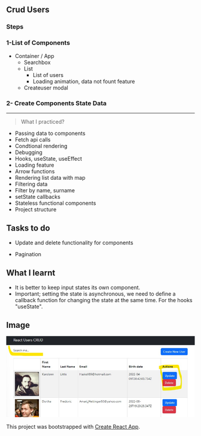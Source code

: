 ## Crud Users

### Steps

### 1-List of Components

- Container / App
  - Searchbox
  - List
    - List of users
    - Loading animation, data not fount feature
  * Createuser modal

### 2- Create Components State Data
-----------------------------------------------
> What I practiced?

- Passing data to components
- Fetch api calls
- Condtional rendering
- Debugging
- Hooks, useState, useEffect
- Loading feature
- Arrow functions
- Rendering list data with map
- Filtering data
- Filter by name, surname
- setState callbacks
- Stateless functional components
- Project structure

## Tasks to do

- Update and delete functionality for components

- Pagination

## What I learnt

- It is better to keep input states its own component.
- Important; setting the state is asynchronous, we need to define a callback function for changing the state at the same time. For the hooks "useState".

## Image

![alt text](./public/asstes/images/crud.jpg "Tasks")

This project was bootstrapped with [Create React App](https://github.com/facebook/create-react-app).
